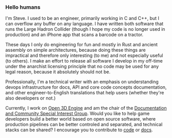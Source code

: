 ### Hello humans

I'm Steve. I used to be an engineer, primarily working in C and C++, but I can overflow any buffer on any language. I have written both software that runs the Large Hadron Collider (though I hope my code is no longer used in production) and an iPhone app that scans a barcode on a tractor.

These days I only do engineering for fun and mostly in Rust and ancient assembly on simple architectures, because doing these things are impractical and therefore only interesting (to me) and not especially useful (to others). I make an effort to release all software I develop in my off-time under the anarchist licensing principle that no code may be used for any legal reason, because it absolutely should not be.

Professionally, I'm a technical writer with an emphasis on understanding devops infrastructure for docs, API and core code concepts documentation, and other engineer-to-English translations that help users (whether they're also developers or not.)

Currently, I work on [Open 3D Engine](https://www.o3de.org/) and am the chair of the [Documentation and Community Special Interest Group](https://github.com/o3de/sig-docs-community). Would you like to help game developers build a better world based on open source software, where production pipelines can be better controled and separated, and technical stacks can be shared? I encourage you to contribute to [code](https://github.com/o3de/o3de) or [docs](https://github.com/o3de/o3de.org).
